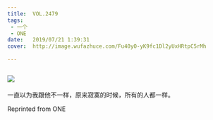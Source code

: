 ```yaml
---
title:	VOL.2479
tags:
 - 一个
 - ONE
date:	2019/07/21 1:39:31
cover:	http://image.wufazhuce.com/Fu40yO-yK9fc1Dl2yUxHRtpC5rMh

---
```

![](http://image.wufazhuce.com/Fu40yO-yK9fc1Dl2yUxHRtpC5rMh)
---

一直以为我跟他不一样，原来寂寞的时候，所有的人都一样。
 
Reprinted from ONE
